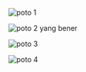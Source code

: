 ![poto 1](https://github.com/user-attachments/assets/9655fab3-66e3-4d8c-bf4e-e3b3468334da)

![poto 2 yang bener](https://github.com/user-attachments/assets/a0ed9018-92c9-492c-9813-182a2e5974a1)

![poto 3](https://github.com/user-attachments/assets/d317f971-bf59-48a8-800d-44b0d9ab549c)

![poto 4](https://github.com/user-attachments/assets/f4bc2fda-e9de-448a-a787-a5779c2759c8)
